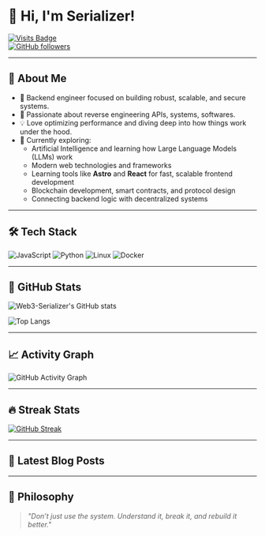 # 👋 Hi, I'm Serializer!

[![Visits Badge](https://komarev.com/ghpvc/?username=Web3-Serializer&style=flat-square)](https://github.com/Web3-Serializer)  
[![GitHub followers](https://img.shields.io/github/followers/Web3-Serializer?style=social)](https://github.com/Web3-Serializer?tab=followers)

---

## 🚀 About Me

- 🔧 Backend engineer focused on building robust, scalable, and secure systems.
- 🧠 Passionate about reverse engineering APIs, systems, softwares.
- 💡 Love optimizing performance and diving deep into how things work under the hood.
- 🧪 Currently exploring:
  - Artificial Intelligence and learning how Large Language Models (LLMs) work
  - Modern web technologies and frameworks
  - Learning tools like **Astro** and **React** for fast, scalable frontend development
  - Blockchain development, smart contracts, and protocol design
  - Connecting backend logic with decentralized systems

---

## 🛠️ Tech Stack

![JavaScript](https://img.shields.io/badge/-JavaScript-black?style=flat&logo=javascript)
![Python](https://img.shields.io/badge/-Python-3776AB?style=flat&logo=python)
![Linux](https://img.shields.io/badge/-Linux-FCC624?style=flat&logo=linux&logoColor=black)
![Docker](https://img.shields.io/badge/-Docker-2496ED?style=flat&logo=docker)

---

## 🧩 GitHub Stats

![Web3-Serializer's GitHub stats](https://github-readme-stats.vercel.app/api?username=Web3-Serializer&show_icons=true&hide_title=true)

![Top Langs](https://github-readme-stats.vercel.app/api/top-langs/?username=Web3-Serializer&layout=compact&hide_title=true)

---

## 📈 Activity Graph

![GitHub Activity Graph](https://github-readme-activity-graph.vercel.app/graph?username=Web3-Serializer&theme=github-compact)

---

## 🔥 Streak Stats

[![GitHub Streak](https://streak-stats.demolab.com/?user=Web3-Serializer&theme=default)](https://git.io/streak-stats)

---

## 📝 Latest Blog Posts

<!-- BLOG-POST-LIST:START -->
<!-- BLOG-POST-LIST:END -->

---

## 🧠 Philosophy

> _"Don’t just use the system. Understand it, break it, and rebuild it better."_
